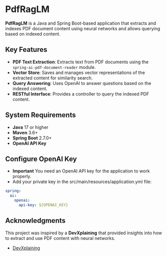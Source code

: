 # PdfRagLM

**PdfRagLM** is a Java and Spring Boot-based application that extracts and indexes PDF document content using neural networks and allows querying based on indexed content.

## Key Features
- **PDF Text Extraction**: Extracts text from PDF documents using the `spring-ai-pdf-document-reader` module.
- **Vector Store**: Saves and manages vector representations of the extracted content for similarity search.
- **Query Answering**: Uses OpenAI to answer questions based on the indexed content.
- **RESTful Interface**: Provides a controller to query the indexed PDF content.

## System Requirements
- **Java** 17 or higher
- **Maven** 3.6+
- **Spring Boot** 2.7.0+
- **OpenAI API Key**

## Configure OpenAI Key
- **Important** You need an OpenAI API key for the application to work properly.
- Add your private key in the src/main/resources/application.yml file:
```yaml
spring:
  ai:
    openai:
      api-key: ${OPENAI_KEY}
```
## Acknowledgments

This project was inspired by a **DevXplaining** that provided insights into how to extract and use PDF content with neural networks.

- [DevXplaining](https://www.youtube.com/@DevXplaining)

